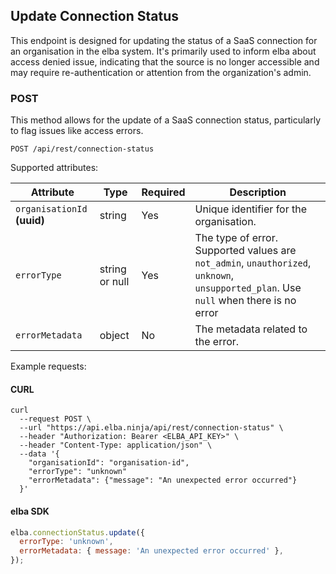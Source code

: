 ## Update Connection Status

This endpoint is designed for updating the status of a SaaS connection for an organisation in the elba system. It's primarily used to inform elba about access denied issue, indicating that the source is no longer accessible and may require re-authentication or attention from the organization's admin.

### POST

This method allows for the update of a SaaS connection status, particularly to flag issues like access errors.

```text
POST /api/rest/connection-status
```

Supported attributes:

| Attribute                   | Type           | Required | Description                                                                                                                           |
| --------------------------- | -------------- | -------- | ------------------------------------------------------------------------------------------------------------------------------------- |
| `organisationId` **(uuid)** | string         | Yes      | Unique identifier for the organisation.                                                                                               |
| `errorType`                 | string or null | Yes      | The type of error. Supported values are `not_admin`, `unauthorized`, `unknown`, `unsupported_plan`. Use `null` when there is no error |
| `errorMetadata`             | object         | No       | The metadata related to the error.                                                                                                    |

Example requests:

#### CURL

```shell
curl
  --request POST \
  --url "https://api.elba.ninja/api/rest/connection-status" \
  --header "Authorization: Bearer <ELBA_API_KEY>" \
  --header "Content-Type: application/json" \
  --data '{
    "organisationId": "organisation-id",
    "errorType": "unknown"
    "errorMetadata": {"message": "An unexpected error occurred"}
  }'
```

#### elba SDK

```javascript
elba.connectionStatus.update({
  errorType: 'unknown',
  errorMetadata: { message: 'An unexpected error occurred' },
});
```
